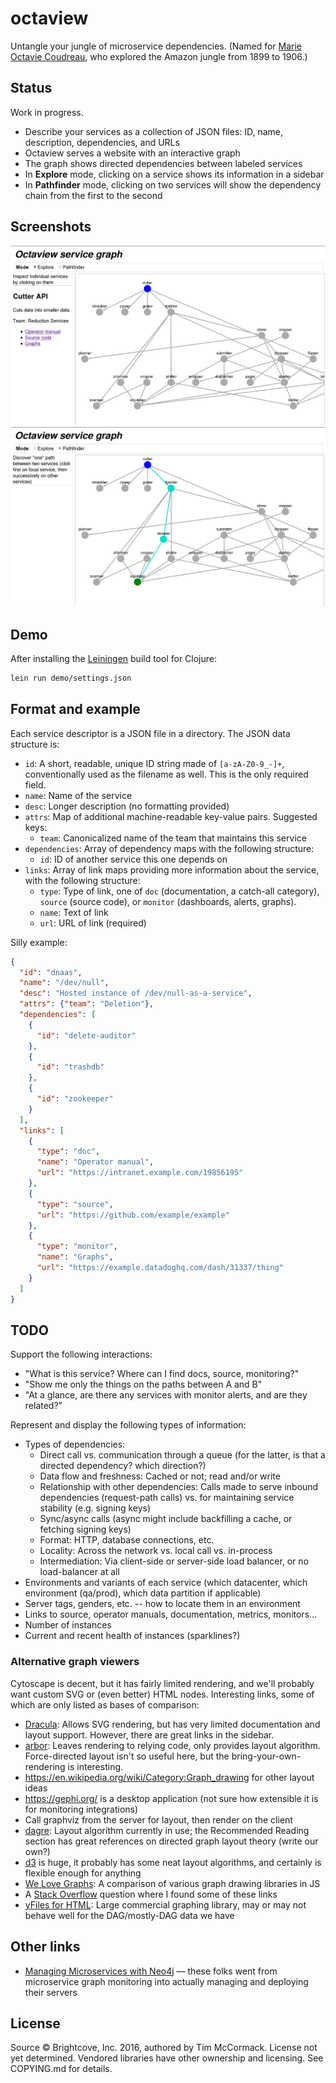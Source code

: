 # octaview

Untangle your jungle of microservice dependencies. (Named for
[Marie Octavie Coudreau][wp-marie], who explored the Amazon jungle
from 1899 to 1906.)

[wp-marie]: https://en.wikipedia.org/wiki/Octavie_Coudreau

## Status

Work in progress.

- Describe your services as a collection of JSON files: ID, name,
  description, dependencies, and URLs
- Octaview serves a website with an interactive graph
- The graph shows directed dependencies between labeled services
- In **Explore** mode, clicking on a service shows its information in a
  sidebar
- In **Pathfinder** mode, clicking on two services will show the
  dependency chain from the first to the second

## Screenshots

![Screenshot of explore mode](demo/larger-explore.png)
![Screenshot of pathfinder mode](demo/larger-pathfinder.png)

## Demo

After installing the [Leiningen][lein] build tool for Clojure:

[lein]: https://leiningen.org/

```bash
lein run demo/settings.json
```

## Format and example

Each service descriptor is a JSON file in a directory. The JSON data
structure is:

- `id`: A short, readable, unique ID string made of `[a-zA-Z0-9_-]+`,
  conventionally used as the filename as well. This is the only
  required field.
- `name`: Name of the service
- `desc`: Longer description (no formatting provided)
- `attrs`: Map of additional machine-readable key-value
  pairs. Suggested keys:
    - `team`: Canonicalized name of the team that maintains this service
- `dependencies`: Array of dependency maps with the following structure:
    - `id`: ID of another service this one depends on
- `links`: Array of link maps providing more information about the
  service, with the following structure:
    - `type`: Type of link, one of `doc` (documentation, a catch-all
      category), `source` (source code), or `monitor` (dashboards,
      alerts, graphs).
    - `name`: Text of link
    - `url`: URL of link (required)

Silly example:

```json
{
  "id": "dnaas",
  "name": "/dev/null",
  "desc": "Hosted instance of /dev/null-as-a-service",
  "attrs": {"team": "Deletion"},
  "dependencies": [
    {
      "id": "delete-auditor"
    },
    {
      "id": "trashdb"
    },
    {
      "id": "zookeeper"
    }
  ],
  "links": [
    {
      "type": "doc",
      "name": "Operator manual",
      "url": "https://intranet.example.com/19856195"
    },
    {
      "type": "source",
      "url": "https://github.com/example/example"
    },
    {
      "type": "monitor",
      "name": "Graphs",
      "url": "https://example.datadoghq.com/dash/31337/thing"
    }
  ]
}
```

## TODO

Support the following interactions:

- "What is this service? Where can I find docs, source, monitoring?"
- "Show me only the things on the paths between A and B"
- "At a glance, are there any services with monitor alerts, and are
  they related?"

Represent and display the following types of information:

- Types of dependencies:
    - Direct call vs. communication through a queue (for the latter,
      is that a directed dependency? which direction?)
    - Data flow and freshness: Cached or not; read and/or write
    - Relationship with other dependencies: Calls made to serve
      inbound dependencies (request-path calls) vs. for maintaining
      service stability (e.g. signing keys)
    - Sync/async calls (async might include backfilling a cache, or
      fetching signing keys)
    - Format: HTTP, database connections, etc.
    - Locality: Across the network vs. local call vs. in-process
    - Intermediation: Via client-side or server-side load balancer, or
      no load-balancer at all
- Environments and variants of each service (which datacenter, which
  environment (qa/prod), which data partition if applicable)
- Server tags, genders, etc. -- how to locate them in an environment
- Links to source, operator manuals, documentation, metrics, monitors...
- Number of instances
- Current and recent health of instances (sparklines?)

### Alternative graph viewers

Cytoscape is decent, but it has fairly limited rendering, and we'll
probably want custom SVG or (even better) HTML nodes. Interesting
links, some of which are only listed as bases of comparison:

- [Dracula](https://www.graphdracula.net/): Allows SVG rendering, but
  has very limited documentation and layout support. However, there
  are great links in the sidebar.
- [arbor](https://github.com/samizdatco/arbor): Leaves rendering to
  relying code, only provides layout algorithm. Force-directed layout
  isn't so useful here, but the bring-your-own-rendering is
  interesting.
- <https://en.wikipedia.org/wiki/Category:Graph_drawing> for other
  layout ideas
- https://gephi.org/ is a desktop application (not sure how extensible
  it is for monitoring integrations)
- Call graphviz from the server for layout, then render on the client
- [dagre](https://github.com/cpettitt/dagre/wiki): Layout algorithm
  currently in use; the Recommended Reading section has great
  references on directed graph layout theory (write our own?)
- [d3](https://github.com/d3/d3) is huge, it probably has some neat
  layout algorithms, and certainly is flexible enough for anything
- [We Love Graphs](https://anvaka.github.io/graph-drawing-libraries/):
  A comparison of various graph drawing libraries in JS
- A [Stack Overflow](https://stackoverflow.com/questions/7034/graph-visualization-library-in-javascript)
  question where I found some of these links
- [yFiles for HTML](https://www.yworks.com/products/yfiles-for-html):
  Large commercial graphing library, may or may not behave well for
  the DAG/mostly-DAG data we have

## Other links

- [Managing Microservices with Neo4j](https://neo4j.com/blog/managing-microservices-neo4j/)
  — these folks went from microservice graph monitoring into actually
  managing and deploying their servers

## License

Source © Brightcove, Inc. 2016, authored by Tim McCormack. License not yet
determined. Vendored libraries have other ownership and licensing. See
COPYING.md for details.

